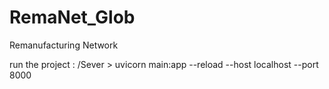 # RemaNet_Glob
Remanufacturing Network

run the project : /Sever > uvicorn main:app --reload --host localhost --port 8000


